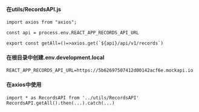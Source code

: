 #### 在utils/RecordsAPI.js
```
import axios from "axios";

const api = process.env.REACT_APP_RECORDS_API_URL

export const getAll=()=>axios.get(`${api}/api/v1/records`)
```

#### 在根目录中创建.env.development.local
```
REACT_APP_RECORDS_API_URL=https://5b62697507412d00142acf6e.mockapi.io
```
#### 在axios中使用
```
import * as RecordsAPI from '../utils/RecordsAPI'
RecordsAPI.getAll().then(...).catch(...)
```

